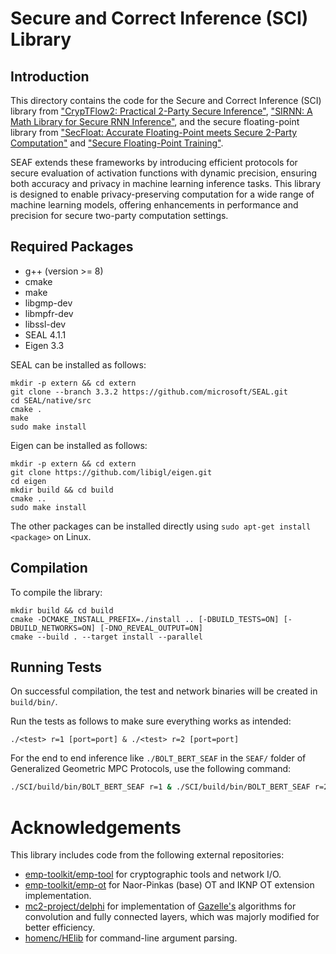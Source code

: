 # Secure and Correct Inference (SCI) Library

## Introduction
This directory contains the code for the Secure and Correct Inference (SCI) library from ["CrypTFlow2: Practical 2-Party Secure Inference"](https://eprint.iacr.org/2020/1002), ["SIRNN: A Math Library for Secure RNN Inference"](https://eprint.iacr.org/2021/459), and the secure floating-point library from ["SecFloat: Accurate Floating-Point meets Secure 2-Party Computation"](https://eprint.iacr.org/2022/) and ["Secure Floating-Point Training"](about:blank).

SEAF extends these frameworks by introducing efficient protocols for secure evaluation of activation functions with dynamic precision, ensuring both accuracy and privacy in machine learning inference tasks. This library is designed to enable privacy-preserving computation for a wide range of machine learning models, offering enhancements in performance and precision for secure two-party computation settings.

## Required Packages
 - g++ (version >= 8)
 - cmake
 - make
 - libgmp-dev
 - libmpfr-dev
 - libssl-dev  
 - SEAL 4.1.1
 - Eigen 3.3

SEAL can be installed as follows:

```
mkdir -p extern && cd extern
git clone --branch 3.3.2 https://github.com/microsoft/SEAL.git
cd SEAL/native/src
cmake .
make
sudo make install
```

Eigen can be installed as follows:

```
mkdir -p extern && cd extern
git clone https://github.com/libigl/eigen.git
cd eigen
mkdir build && cd build
cmake ..
sudo make install
```

The other packages can be installed directly using `sudo apt-get install <package>` on Linux.


## Compilation

To compile the library:

```
mkdir build && cd build
cmake -DCMAKE_INSTALL_PREFIX=./install .. [-DBUILD_TESTS=ON] [-DBUILD_NETWORKS=ON] [-DNO_REVEAL_OUTPUT=ON]
cmake --build . --target install --parallel
```


## Running Tests

On successful compilation, the test and network binaries will be created in `build/bin/`.

Run the tests as follows to make sure everything works as intended:

`./<test> r=1 [port=port] & ./<test> r=2 [port=port]`

For the end to end inference like `./BOLT_BERT_SEAF` in the `SEAF/` folder of Generalized Geometric MPC Protocols, use the following command:

```bash
./SCI/build/bin/BOLT_BERT_SEAF r=1 & ./SCI/build/bin/BOLT_BERT_SEAF r=2
```

# Acknowledgements

This library includes code from the following external repositories:

 - [emp-toolkit/emp-tool](https://github.com/emp-toolkit/emp-tool/tree/c44566f40690d2f499aba4660f80223dc238eb03/emp-tool) for cryptographic tools and network I/O.
 - [emp-toolkit/emp-ot](https://github.com/emp-toolkit/emp-ot/tree/0f4a1e41a25cf1a034b5796752fde903a241f482/emp-ot) for Naor-Pinkas (base) OT and IKNP OT extension implementation.
 - [mc2-project/delphi](https://github.com/mc2-project/delphi/tree/de77cd7b896a2314fec205a8f67b257df46dd75c/rust/protocols-sys/c++/src/lib) for implementation of [Gazelle's](https://eprint.iacr.org/2018/073.pdf) algorithms for convolution and fully connected layers, which was majorly modified for better efficiency. 
 - [homenc/HElib](https://github.com/homenc/HElib/blob/6397b23e64c32fd6eab76bd7a08b95d8399503f4/src/NumbTh.h) for command-line argument parsing.